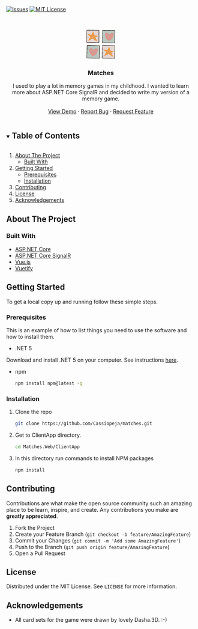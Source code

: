 <!-- PROJECT SHIELDS -->
<!--
*** https://www.markdownguide.org/basic-syntax/#reference-style-links
-->

[![Issues][issues-shield]][issues-url]
[![MIT License][license-shield]][license-url]

<!-- PROJECT LOGO -->
<br />
<p align="center">
  <a href="https://github.com/Cassiopeja/matches">
    <img src="images/logo.jpg" alt="Logo" width="80" height="80">
  </a>
</p>

<h3 align="center">Matches</h3>

  <p align="center">
    I used to play a lot in memory games in my childhood. 
    I wanted to learn more about ASP.NET Core SignalR and decided to write my version of a memory game.
    <br />
    <br />
    <a href="https://play-matches.herokuapp.com/">View Demo</a>
    ·
    <a href="https://github.com/Cassiopeja/matches/issues">Report Bug</a>
    ·
    <a href="https://github.com/Cassiopeja/matches/issues">Request Feature</a>
  </p>

<!-- TABLE OF CONTENTS -->
<details open="open">
  <summary><h2 style="display: inline-block">Table of Contents</h2></summary>
  <ol>
    <li>
      <a href="#about-the-project">About The Project</a>
      <ul>
        <li><a href="#built-with">Built With</a></li>
      </ul>
    </li>
    <li>
      <a href="#getting-started">Getting Started</a>
      <ul>
        <li><a href="#prerequisites">Prerequisites</a></li>
        <li><a href="#installation">Installation</a></li>
      </ul>
    </li>
    <li><a href="#contributing">Contributing</a></li>
    <li><a href="#license">License</a></li>
    <li><a href="#acknowledgements">Acknowledgements</a></li>
  </ol>
</details>

<!-- ABOUT THE PROJECT -->
## About The Project


### Built With

* [ASP.NET Core](https://dotnet.microsoft.com/learn/aspnet/what-is-aspnet-core)
* [ASP.NET Core SignalR](https://docs.microsoft.com/en-us/aspnet/core/tutorials/signalr?view=aspnetcore-5.0&tabs=visual-studio)
* [Vue.js](https://vuejs.org/)
* [Vuetify](https://vuetifyjs.com/)


<!-- GETTING STARTED -->
## Getting Started

To get a local copy up and running follow these simple steps.

### Prerequisites

This is an example of how to list things you need to use the software and how to install them.
* .NET 5 
  
Download and install .NET 5 on your computer. See instructions  [here](https://dotnet.microsoft.com/download/dotnet/5.0).
* npm
  ```sh
  npm install npm@latest -g
  ```

### Installation

1. Clone the repo
   ```sh
   git clone https://github.com/Cassiopeja/matches.git
   ```
   
2. Get to ClientApp directory.
   ```sh
   cd Matches.Web/ClientApp

    ```
2. In this directory run commands to install NPM packages
   ```sh
   npm install
   ```


<!-- CONTRIBUTING -->
## Contributing

Contributions are what make the open source community such an amazing place to be learn, inspire, and create. Any contributions you make are **greatly appreciated**.

1. Fork the Project
2. Create your Feature Branch (`git checkout -b feature/AmazingFeature`)
3. Commit your Changes (`git commit -m 'Add some AmazingFeature'`)
4. Push to the Branch (`git push origin feature/AmazingFeature`)
5. Open a Pull Request



<!-- LICENSE -->
## License

Distributed under the MIT License. See `LICENSE` for more information.




<!-- ACKNOWLEDGEMENTS -->
## Acknowledgements

* All card sets for the game were drawn by lovely Dasha.3D. :-)

<!-- MARKDOWN LINKS & IMAGES -->
<!-- https://www.markdownguide.org/basic-syntax/#reference-style-links -->

[issues-shield]: https://img.shields.io/github/issues/Cassiopeja/matches.svg?style=for-the-badge
[issues-url]: https://github.com/Cassiopeja/matches/issues
[license-shield]: https://img.shields.io/github/license/Cassiopeja/matches.svg?style=for-the-badge
[license-url]: https://github.com/Cassiopeja/matches/blob/master/LICENSE.md
